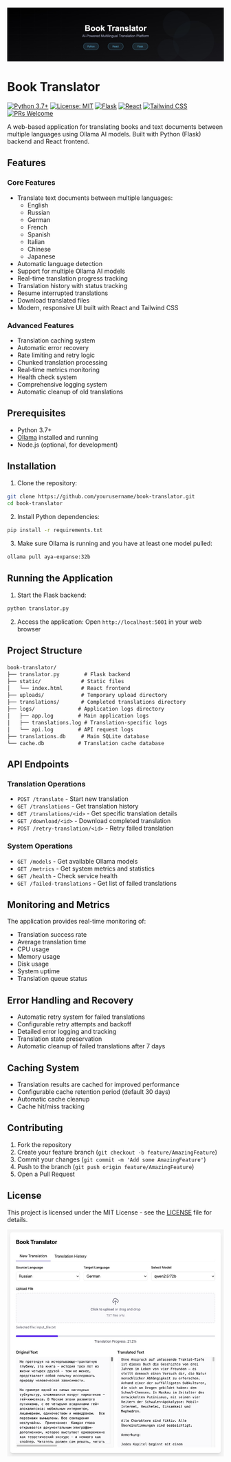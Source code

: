 ![Book Translator](https://raw.githubusercontent.com/KazKozDev/book-translator/main/banner.jpg)

# Book Translator
[![Python 3.7+](https://img.shields.io/badge/python-3.7+-blue.svg)](https://www.python.org/downloads/)
[![License: MIT](https://img.shields.io/badge/License-MIT-yellow.svg)](https://opensource.org/licenses/MIT)
[![Flask](https://img.shields.io/badge/flask-%23000.svg?style=flat&logo=flask&logoColor=white)](https://flask.palletsprojects.com/)
[![React](https://img.shields.io/badge/react-%2320232a.svg?style=flat&logo=react&logoColor=%2361DAFB)](https://reactjs.org/)
[![Tailwind CSS](https://img.shields.io/badge/tailwindcss-%2338B2AC.svg?style=flat&logo=tailwind-css&logoColor=white)](https://tailwindcss.com/)
[![PRs Welcome](https://img.shields.io/badge/PRs-welcome-brightgreen.svg)](http://makeapullrequest.com)

A web-based application for translating books and text documents between multiple languages using Ollama AI models. Built with Python (Flask) backend and React frontend.

## Features

### Core Features
- Translate text documents between multiple languages:
  - English
  - Russian
  - German
  - French
  - Spanish
  - Italian
  - Chinese
  - Japanese
- Automatic language detection
- Support for multiple Ollama AI models
- Real-time translation progress tracking
- Translation history with status tracking
- Resume interrupted translations
- Download translated files
- Modern, responsive UI built with React and Tailwind CSS

### Advanced Features
- Translation caching system
- Automatic error recovery
- Rate limiting and retry logic
- Chunked translation processing
- Real-time metrics monitoring
- Health check system
- Comprehensive logging system
- Automatic cleanup of old translations

## Prerequisites
- Python 3.7+
- [Ollama](https://ollama.ai/) installed and running
- Node.js (optional, for development)

## Installation

1. Clone the repository:
```bash
git clone https://github.com/yourusername/book-translator.git
cd book-translator
```

2. Install Python dependencies:
```bash
pip install -r requirements.txt
```

3. Make sure Ollama is running and you have at least one model pulled:
```bash
ollama pull aya-expanse:32b
```

## Running the Application

1. Start the Flask backend:
```bash
python translator.py
```

2. Access the application:
Open `http://localhost:5001` in your web browser

## Project Structure
```
book-translator/
├── translator.py        # Flask backend
├── static/             # Static files
│   └── index.html      # React frontend
├── uploads/            # Temporary upload directory
├── translations/       # Completed translations directory
├── logs/              # Application logs directory
│   ├── app.log        # Main application logs
│   ├── translations.log # Translation-specific logs
│   └── api.log        # API request logs
├── translations.db     # Main SQLite database
└── cache.db           # Translation cache database
```

## API Endpoints

### Translation Operations
- `POST /translate` - Start new translation
- `GET /translations` - Get translation history
- `GET /translations/<id>` - Get specific translation details
- `GET /download/<id>` - Download completed translation
- `POST /retry-translation/<id>` - Retry failed translation

### System Operations
- `GET /models` - Get available Ollama models
- `GET /metrics` - Get system metrics and statistics
- `GET /health` - Check service health
- `GET /failed-translations` - Get list of failed translations

## Monitoring and Metrics

The application provides real-time monitoring of:
- Translation success rate
- Average translation time
- CPU usage
- Memory usage
- Disk usage
- System uptime
- Translation queue status

## Error Handling and Recovery

- Automatic retry system for failed translations
- Configurable retry attempts and backoff
- Detailed error logging and tracking
- Translation state preservation
- Automatic cleanup of failed translations after 7 days

## Caching System

- Translation results are cached for improved performance
- Configurable cache retention period (default 30 days)
- Automatic cache cleanup
- Cache hit/miss tracking

## Contributing

1. Fork the repository
2. Create your feature branch (`git checkout -b feature/AmazingFeature`)
3. Commit your changes (`git commit -m 'Add some AmazingFeature'`)
4. Push to the branch (`git push origin feature/AmazingFeature`)
5. Open a Pull Request

## License

This project is licensed under the MIT License - see the [LICENSE](LICENSE) file for details.

![Book Translator](https://raw.githubusercontent.com/KazKozDev/book-translator/main/demo.jpg)

